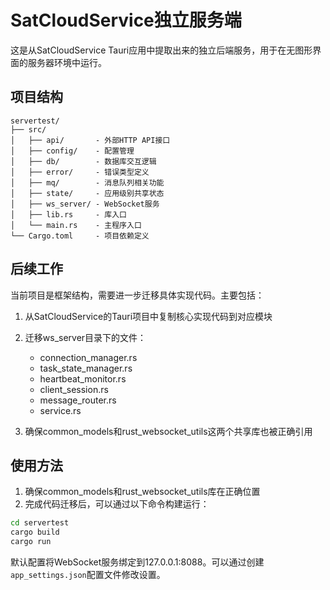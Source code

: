 # SatCloudService独立服务端

这是从SatCloudService Tauri应用中提取出来的独立后端服务，用于在无图形界面的服务器环境中运行。

## 项目结构

```
servertest/
├── src/
│   ├── api/       - 外部HTTP API接口
│   ├── config/    - 配置管理
│   ├── db/        - 数据库交互逻辑
│   ├── error/     - 错误类型定义
│   ├── mq/        - 消息队列相关功能
│   ├── state/     - 应用级别共享状态
│   ├── ws_server/ - WebSocket服务
│   ├── lib.rs     - 库入口
│   └── main.rs    - 主程序入口
└── Cargo.toml     - 项目依赖定义
```

## 后续工作

当前项目是框架结构，需要进一步迁移具体实现代码。主要包括：

1. 从SatCloudService的Tauri项目中复制核心实现代码到对应模块
2. 迁移ws_server目录下的文件：
   - connection_manager.rs
   - task_state_manager.rs
   - heartbeat_monitor.rs
   - client_session.rs
   - message_router.rs
   - service.rs

3. 确保common_models和rust_websocket_utils这两个共享库也被正确引用

## 使用方法

1. 确保common_models和rust_websocket_utils库在正确位置
2. 完成代码迁移后，可以通过以下命令构建运行：

```bash
cd servertest
cargo build
cargo run
```

默认配置将WebSocket服务绑定到127.0.0.1:8088。可以通过创建`app_settings.json`配置文件修改设置。 